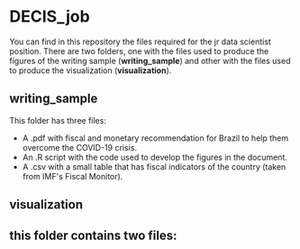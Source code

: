 # DECIS_job
You can find in this repository the files required for the jr data scientist position. There are two folders, one with the files used to produce the figures of the writing sample (**writing_sample**) and other with the files used to produce the visualization (**visualization**).

## writing_sample
This folder has three files:
  - A .pdf with fiscal and monetary recommendation for Brazil to help them overcome the COVID-19 crisis.
  - An .R script with the code used to develop the figures in the document.
  - A .csv with a small table that has fiscal indicators of the country (taken from IMF's Fiscal Monitor).

## visualization
this folder contains two files:
  - 
